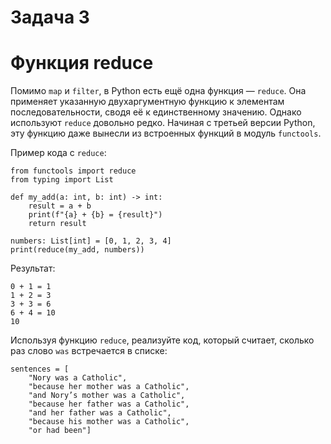 # Задача 3
# Функция reduce
Помимо `map` и `filter`, в Python есть ещё одна функция — `reduce`. Она применяет указанную двухаргументную функцию к элементам последовательности, сводя её к единственному значению. Однако используют `reduce` довольно редко. Начиная с третьей версии Python, эту функцию даже вынесли из встроенных функций в модуль `functools`.

Пример кода с `reduce`:

```
from functools import reduce
from typing import List
 
def my_add(a: int, b: int) -> int:
    result = a + b
    print(f"{a} + {b} = {result}")
    return result
 
numbers: List[int] = [0, 1, 2, 3, 4]
print(reduce(my_add, numbers))
```
 

Результат:

```
0 + 1 = 1
1 + 2 = 3
3 + 3 = 6
6 + 4 = 10
10
```
Используя функцию `reduce`, реализуйте код, который считает, сколько раз слово `was` встречается в списке:

```
sentences = [
    "Nory was a Catholic",
    "because her mother was a Catholic",
    "and Nory’s mother was a Catholic",
    "because her father was a Catholic",
    "and her father was a Catholic",
    "because his mother was a Catholic",
    "or had been"]
```
